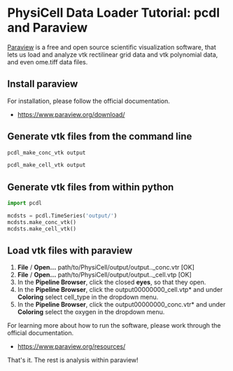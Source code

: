 # PhysiCell Data Loader Tutorial: pcdl and Paraview

<!--
bue 2024-09-02: vtk and paraview can handle up to 32 bit ometiff images.
fluorescent microscopy ome tiff standard is 16 bit.
+ https://discourse.vtk.org/t/failed-to-read-tiff-64-bit-samples/12118
-->

[Paraview](https://www.paraview.org/) is a free and open source scientific visualization software,
that lets us load and analyze vtk rectilinear grid data and vtk polynomial data, and even ome.tiff data files.

## Install paraview

For installation, please follow the official documentation.
+ https://www.paraview.org/download/


## Generate vtk files from the command line

```bash
pcdl_make_conc_vtk output
```
```bash
pcdl_make_cell_vtk output
```


## Generate vtk files from within python

```python
import pcdl

mcdsts = pcdl.TimeSeries('output/')
mcdsts.make_conc_vtk()
mcdsts.make_cell_vtk()
```


## Load vtk files with paraview

1. **File** / **Open...** path/to/PhysiCell/output/output..\_conc.vtr [OK]
2. **File** / **Open...** path/to/PhysiCell/output/output..\_cell.vtp [OK]
3. In the **Pipeline Browser**, click the closed **eyes**, so that they open.
4. In the **Pipeline Browser**, click the output00000000\_cell.vtp\* and under **Coloring** select cell\_type in the dropdown menu.
5. In the **Pipeline Browser**, click the output00000000\_conc.vtr\* and under **Coloring** select the oxygen in the dropdown menu.

For learning more about how to run the software,
please work through the official documentation.
+ https://www.paraview.org/resources/


That's it. The rest is analysis within paraview!
